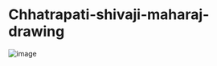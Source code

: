 # Chhatrapati-shivaji-maharaj-drawing

![image](https://github.com/sudhirkumar85/chhatrapati-shivaji-maharaj-drawing/assets/84500245/8b59f932-3737-4b03-9fc1-bb5cbeb25505)
